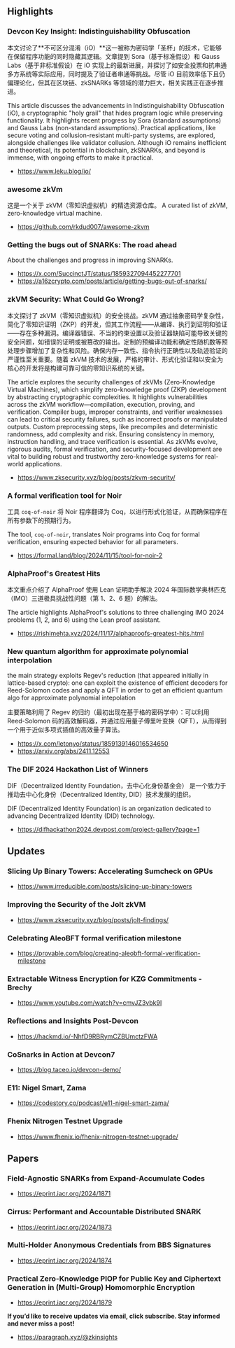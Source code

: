 ## Highlights
### Devcon Key Insight: Indistinguishability Obfuscation
本文讨论了**不可区分混淆（iO）**这一被称为密码学「圣杯」的技术，它能够在保留程序功能的同时隐藏其逻辑。文章提到 Sora（基于标准假设）和 Gauss Labs（基于非标准假设）在 iO 实现上的最新进展，并探讨了如安全投票和抗串通多方系统等实际应用，同时提及了验证者串通等挑战。尽管 iO 目前效率低下且仍偏理论化，但其在区块链、zkSNARKs 等领域的潜力巨大，相关实践正在逐步推进。

This article discusses the advancements in Indistinguishability Obfuscation (iO), a cryptographic "holy grail" that hides program logic while preserving functionality. It highlights recent progress by Sora (standard assumptions) and Gauss Labs (non-standard assumptions). Practical applications, like secure voting and collusion-resistant multi-party systems, are explored, alongside challenges like validator collusion. Although iO remains inefficient and theoretical, its potential in blockchain, zkSNARKs, and beyond is immense, with ongoing efforts to make it practical.
- <https://www.leku.blog/io/>
### awesome zkVm
这是一个关于 zkVM（零知识虚拟机）的精选资源仓库。
A curated list of zkVM, zero-knowledge virtual machine.
- <https://github.com/rkdud007/awesome-zkvm>
### Getting the bugs out of SNARKs: The road ahead
 About the challenges and progress in improving SNARKs.
- <https://x.com/SuccinctJT/status/1859327094452277701>
- <https://a16zcrypto.com/posts/article/getting-bugs-out-of-snarks/>
### zkVM Security: What Could Go Wrong?
本文探讨了 zkVM（零知识虚拟机）的安全挑战。zkVM 通过抽象密码学复杂性，简化了零知识证明（ZKP）的开发，但其工作流程——从编译、执行到证明和验证——存在多种漏洞。编译器错误、不当的约束设置以及验证器缺陷可能导致关键的安全问题，如错误的证明或被篡改的输出。定制的预编译功能和确定性随机数等预处理步骤增加了复杂性和风险。确保内存一致性、指令执行正确性以及轨迹验证的严谨性至关重要。随着 zkVM 技术的发展，严格的审计、形式化验证和以安全为核心的开发将是构建可靠可信的零知识系统的关键。

The article explores the security challenges of zkVMs (Zero-Knowledge Virtual Machines), which simplify zero-knowledge proof (ZKP) development by abstracting cryptographic complexities. It highlights vulnerabilities across the zkVM workflow—compilation, execution, proving, and verification. Compiler bugs, improper constraints, and verifier weaknesses can lead to critical security failures, such as incorrect proofs or manipulated outputs. Custom preprocessing steps, like precompiles and deterministic randomness, add complexity and risk. Ensuring consistency in memory, instruction handling, and trace verification is essential. As zkVMs evolve, rigorous audits, formal verification, and security-focused development are vital to building robust and trustworthy zero-knowledge systems for real-world applications.
- <https://www.zksecurity.xyz/blog/posts/zkvm-security/>
### A formal verification tool for Noir
工具 `coq-of-noir` 将 Noir 程序翻译为 Coq，以进行形式化验证，从而确保程序在所有参数下的预期行为。

The tool, `coq-of-noir`, translates Noir programs into Coq for formal verification, ensuring expected behavior for all parameters.
- <https://formal.land/blog/2024/11/15/tool-for-noir-2>
### AlphaProof's Greatest Hits
本文重点介绍了 AlphaProof 使用 Lean 证明助手解决 2024 年国际数学奥林匹克（IMO）三道极具挑战性问题（第 1、2、6 题）的解法。

The article highlights AlphaProof's solutions to three challenging IMO 2024 problems (1, 2, and 6) using the Lean proof assistant. 
- <https://rishimehta.xyz/2024/11/17/alphaproofs-greatest-hits.html>
### New quantum algorithm for approximate polynomial interpolation
the main strategy exploits Regev's reduction (that appeared initially in lattice-based crypto): one can exploit the existence of efficient decoders for Reed-Solomon codes and apply a QFT in order to get an efficient quantum algo for approximate polynomial intepolation

主要策略利用了 Regev 的归约（最初出现在基于格的密码学中）：可以利用 Reed-Solomon 码的高效解码器，并通过应用量子傅里叶变换（QFT），从而得到一个用于近似多项式插值的高效量子算法。
- <https://x.com/letonyo/status/1859139146016534650>
- <https://arxiv.org/abs/2411.12553>
### The DIF 2024 Hackathon List of Winners
DIF（Decentralized Identity Foundation，去中心化身份基金会） 是一个致力于推动去中心化身份（Decentralized Identity, DID）技术发展的组织。

DIF (Decentralized Identity Foundation) is an organization dedicated to advancing Decentralized Identity (DID) technology.
- <https://difhackathon2024.devpost.com/project-gallery?page=1>
## Updates
### Slicing Up Binary Towers: Accelerating Sumcheck on GPUs
- <https://www.irreducible.com/posts/slicing-up-binary-towers>
### Improving the Security of the Jolt zkVM
- <https://www.zksecurity.xyz/blog/posts/jolt-findings/>
### Celebrating AleoBFT formal verification milestone
- <https://provable.com/blog/creating-aleobft-formal-verification-milestone>
### Extractable Witness Encryption for KZG Commitments - Brechy
- <https://www.youtube.com/watch?v=cmvJZ3vbk9I>
### Reflections and Insights Post-Devcon
- <https://hackmd.io/-NhfD9RBRymCZBUmctzFWA>
### CoSnarks in Action at Devcon7
- <https://blog.taceo.io/devcon-demo/>
### E11: Nigel Smart, Zama
- <https://codestory.co/podcast/e11-nigel-smart-zama/>
### Fhenix Nitrogen Testnet Upgrade
- <https://www.fhenix.io/fhenix-nitrogen-testnet-upgrade/>
## Papers
### Field-Agnostic SNARKs from Expand-Accumulate Codes
- <https://eprint.iacr.org/2024/1871>
### Cirrus: Performant and Accountable Distributed SNARK
- <https://eprint.iacr.org/2024/1873>
### Multi-Holder Anonymous Credentials from BBS Signatures
- <https://eprint.iacr.org/2024/1874>
### Practical Zero-Knowledge PIOP for Public Key and Ciphertext Generation in (Multi-Group) Homomorphic Encryption
- <https://eprint.iacr.org/2024/1879>

**If you’d like to receive updates via email, click subscribe. Stay informed and never miss a post!**

- <https://paragraph.xyz/@zkinsights>
